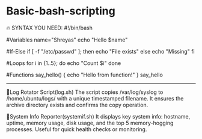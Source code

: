 # Basic-bash-scripting
🔥 SYNTAX YOU NEED:
#!/bin/bash

#Variables
name="Shreyas"
echo "Hello $name"

#If-Else
if [ -f "/etc/passwd" ]; then
  echo "File exists"
else
  echo "Missing"
fi

#Loops
for i in {1..5}; do
  echo "Count $i"
done

#Functions
say_hello() {
  echo "Hello from function!"
}
say_hello

------------------------------------------------------------------------------------------------------------------------------
📌Log Rotator Script(log.sh)
The script copies /var/log/syslog to /home/ubuntu/logs/ with a unique timestamped filename. It ensures the archive directory exists and confirms the copy operation.

📌System Info Reporter(systemif.sh)
It displays key system info: hostname, uptime, memory usage, disk usage, and the top 5 memory-hogging processes. Useful for quick health checks or monitoring.
